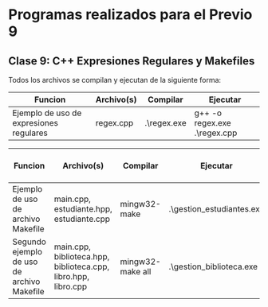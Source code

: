 # Programas realizados para el Previo 9

## Clase 9: C++ Expresiones Regulares y Makefiles

Todos los archivos se compilan y ejecutan de la siguiente forma:

| Funcion | Archivo(s) | Compilar | Ejecutar | 
| - | - | - | - |
| Ejemplo de uso de expresiones regulares | regex.cpp | .\regex.exe | g++ -o regex.exe .\regex.cpp |


| Funcion | Archivo(s) | Compilar | Ejecutar | Acceder a direccion |
| - | - | - | - | - | 
| Ejemplo de uso de archivo Makefile | main.cpp, estudiante.hpp, estudiante.cpp | mingw32-make | .\gestion_estudiantes.exe | cd estudiante |
| Segundo ejemplo de uso de archivo Makefile | main.cpp, biblioteca.hpp, biblioteca.cpp, libro.hpp, libro.cpp | mingw32-make all | .\gestion_biblioteca.exe | cd biblioteca |